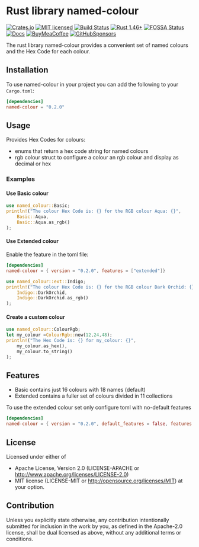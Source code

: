 # Rust library named-colour

[![Crates.io][crates-badge]][crates-url]
[![MIT licensed][mit-badge]][mit-url]
[![Build Status][actions-badge]][actions-url]
[![Rust 1.46+][version-badge]][version-url]
[![FOSSA Status][fossa-badge]][fossa-url]
[![Docs][docs-badge]][docs-url]
[![BuyMeaCoffee][bmac-badge]][bmac-url]
[![GitHubSponsors][ghub-badge]][ghub-url]

[crates-badge]: https://img.shields.io/crates/v/named-colour.svg
[crates-url]: https://crates.io/crates/named-colour
[mit-badge]: https://img.shields.io/badge/license-MIT-blue.svg
[mit-url]: https://github.com/jerusdp/named-colour/blob/main/LICENSE-MIT
[actions-badge]: https://github.com/jerusdp/named-colour/actions/workflows/general.yml/badge.svg?branch=main
[actions-url]: https://github.com/jerusdp/named-colour/actions/workflows/general.yml
[version-badge]: https://img.shields.io/badge/rust-1.33+-orange.svg
[version-url]: https://www.rust-lang.org
[fossa-badge]: https://app.fossa.com/api/projects/custom%2B22707%2Fgithub.com%2Fjerusdp%2Fnamed-colour.svg?type=shield
[fossa-url]: https://app.fossa.com/projects/custom%2B22707%2Fgithub.com%2Fjerusdp%2Fnamed-colour?ref=badge_shield
[docs-badge]:  https://docs.rs/named-colour/badge.svg
[docs-url]:  https://docs.rs/named-colour
[bmac-badge]: https://badgen.net/badge/icon/buymeacoffee?color=yellow&icon=buymeacoffee&label
[bmac-url]: https://buymeacoffee.com/jerusdp
[ghub-badge]: https://img.shields.io/badge/sponsor-30363D?logo=GitHub-Sponsors&logoColor=#white
[ghub-url]: https://github.com/sponsors/jerusdp

The rust library named-colour provides a convenient set of named colours and the Hex Code for each colour.

## Installation

To use named-colour in your project you can add the following to your `Cargo.toml`:

```toml
[dependencies]
named-colour = "0.2.0"
```

## Usage

Provides Hex Codes for colours:

- enums that return a hex code string for named colours
- rgb colour struct to configure a colour an rgb colour and display as decimal or hex

### Examples

#### Use Basic colour

```rust
use named_colour::Basic;
println!("The colour Hex Code is: {} for the RGB colour Aqua: {}",
    Basic::Aqua,
    Basic::Aqua.as_rgb()
);
```

#### Use Extended colour

Enable the feature in the toml file:

```toml
[dependencies]
named-colour = { version = "0.2.0", features = ["extended"]}
```

```rust
use named_colour::ext::Indigo;
println!("The colour Hex Code is: {} for the RGB colour Dark Orchid: {}",
    Indigo::DarkOrchid,
    Indigo::DarkOrchid.as_rgb()
);
```

#### Create a custom colour

```rust
use named_colour::ColourRgb;
let my_colour =ColourRgb::new(12,24,48);
println!("The Hex Code is: {} for my_colour: {}",
    my_colour.as_hex(),
    my_colour.to_string()
);
```

## Features

- Basic contains just 16 colours with 18 names (default)
- Extended contains a fuller set of colours divided in 11 collections

To use the extended colour set only configure toml with no-default features

```toml
[dependencies]
named-colour = { version = "0.2.0", default_features = false, features = ["extended"]}
```

## License

Licensed under either of

- Apache License, Version 2.0 (LICENSE-APACHE or <http://www.apache.org/licenses/LICENSE-2.0>)
- MIT license (LICENSE-MIT or <http://opensource.org/licenses/MIT>)
at your option.

## Contribution

Unless you explicitly state otherwise, any contribution intentionally submitted
for inclusion in the work by you, as defined in the Apache-2.0 license, shall be
dual licensed as above, without any additional terms or conditions.

